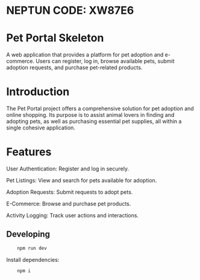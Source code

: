 # NEPTUN CODE: XW87E6 

# Pet Portal Skeleton

A web application that provides a platform for pet adoption and e-commerce. Users can register, log in, browse available pets, submit adoption requests, and purchase pet-related products.

# Introduction

The Pet Portal project offers a comprehensive solution for pet adoption and online shopping. Its purpose is to assist animal lovers in finding and adopting pets, as well as purchasing essential pet supplies, all within a single cohesive application.

# Features

User Authentication: Register and log in securely.

Pet Listings: View and search for pets available for adoption.

Adoption Requests: Submit requests to adopt pets.

E-Commerce: Browse and purchase pet products.

Activity Logging: Track user actions and interactions.

## Developing
```bash
	npm run dev
```
Install dependencies:
```bash
	npm i
```
